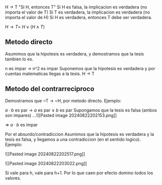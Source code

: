 H -> T "Si H, entonces T"
Si H es falsa, la implicacion es verdadera (no importa el valor de T)
Si T es verdadera, la implicacion es verdadera (no importa el valor de H)
Si H es verdadera, entonces T debe ser verdadera.

$H \rightarrow T = ~H \vee (H  \wedge T)$

## Metodo directo
Asumimos que la hipotesis es verdadera, y demostramos que la tesis tambien lo es.

n es impar -> n^2 es impar
Suponemos que la hipotesis es verdadera y por cuentas matematicas llegas a la tesis.
H -> T

## Metodo del contrarreciproco
Demostramos que ~T -> ~H, por metodo directo. Ejemplo:

$a \cdot b$  es par -> $a$ es par $\vee$ $b$ es par
Supongamos que la tesis es falsa (ambos son impares) ...![[Pasted image 20240822202153.png]]

=> $a \cdot b$ es impar

Por el absurdo/contradiccion
Asumimos que la hipotesis es verdadera y la tesis es falsa, y llegamos a una contradiccion (en el sentido logico). Ejemplo:

![[Pasted image 20240822202517.png]]

![[Pasted image 20240822203022.png]]

Si vale para h, vale para h+1. Por lo que caen por efecto domino todos los valores.

